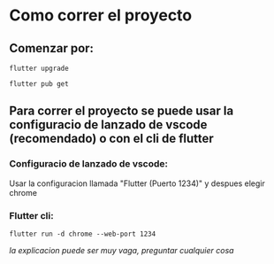 # Como correr el proyecto
## Comenzar por:
```
flutter upgrade
```

```
flutter pub get
```

## Para correr el proyecto se puede usar la configuracio de lanzado de vscode (recomendado) o con el cli de flutter

### Configuracio de lanzado de vscode:
Usar la configuracion llamada "Flutter (Puerto 1234)" y despues elegir chrome
### Flutter cli:
```
flutter run -d chrome --web-port 1234
```

*la explicacion puede ser muy vaga, preguntar cualquier cosa*

